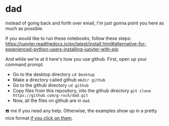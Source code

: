# dad
instead of going back and forth over email, I'm just gonna point you here as much as possible.

If you would like to run these notebooks, follow these steps: https://jupyter.readthedocs.io/en/latest/install.html#alternative-for-experienced-python-users-installing-jupyter-with-pip

And while we're at it here's how you use github. First, open up your command prompt.

* Go to the desktop directory ```cd Desktop```
* Make a directory called github ```mkdir github```
* Go to the github directory ```cd github```
* Copy files from this repository, into the github directory ```git clone https://github.com/g-rock/dad.git```
* Now, all the files on github are in `dad`. 

:telephone: me if you need any help. Otherwise, the examples show up in a pretty nice format [if you click on them](https://github.com/g-rock/dad/blob/master/trigger_ex.ipynb). 

